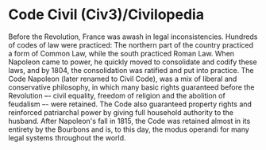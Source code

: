 # Code Civil (Civ3)/Civilopedia

Before the Revolution, France was awash in legal inconsistencies. Hundreds of codes of law were
practiced: The northern part of the country practiced a form of Common Law, while the south practiced
Roman Law. When Napoleon came to power, he quickly moved to consolidate and codify these laws, and by
1804, the consolidation was ratified and put into practice.
The Code Napoleon (later renamed to Civil Code), was a mix of liberal and conservative philosophy,
in which many basic rights guaranteed before the Revolution –- civil equality, freedom of religion and
the abolition of feudalism –- were retained. The Code also guaranteed property rights and reinforced
patriarchal power by giving full household authority to the husband. After Napoleon's fall in 1815,
the Code was retained almost in its entirety by the Bourbons and is, to this day, the modus operandi
for many legal systems throughout the world.